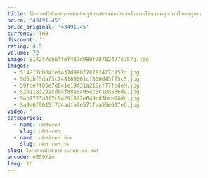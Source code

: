 ```yaml
---
title: โต๊ะกาแฟไฟเบอร์กลาสหินอ่อนรูปทรงพิเศษห้องนั่งเล่นโรงแรมโต๊ะเจรจาคุณภาพโลหะหรูหรา
price: '43491.45'
price_original: '43491.45'
currency: THB
discount: ''
rating: 4.5
volume: 72
image: S142f7cb64fef437d980f78782477c757q.jpg
images:
  - S142f7cb64fef437d980f78782477c757q.jpg
  - Sd6dbf5daf3c748169001cf860d43ff5cS.jpg
  - S9fdeff06e7d841e19f31a218cf77fcdeM.jpg
  - S281183292cd64f88a54954c3c10d556d9.jpg
  - S4b7723a8f7c9429f8f2e649cd5bce28dn.jpg
  - Sa9a6f9615f7d4adfa9e571faa55e617eQ.jpg
video: ''
categories:
  - name: เฟอร์นิเจอร์
    slug: เฟอร-เจอร
  - name: เฟอร์นิเจอร์ บ้าน
    slug: เฟอร-เจอร-าน
slug: โต-ะกาแฟไฟเบอร-กลาสห-นอ-อนร
encode: oES9Yim
lang: th
---
```

  